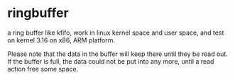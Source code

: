 ringbuffer
==========

a ring buffer like kfifo, work in linux kernel space and user space, and test on kernel 3.16 
on x86, ARM platform.

Please note that the data in the buffer will keep there until they be read out. If the buffer
is full, the data could not be put into any more, until a read action free some space.

